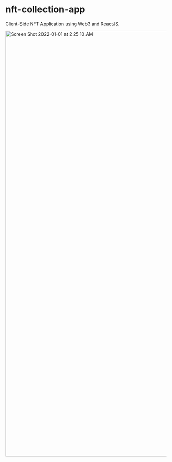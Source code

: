 # nft-collection-app
Client-Side NFT Application using Web3 and ReactJS.

<img width="1327" alt="Screen Shot 2022-01-01 at 2 25 10 AM" src="https://user-images.githubusercontent.com/54961512/147847312-e9c13520-b038-46da-8ed3-1fbe400928ac.png">
